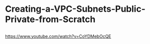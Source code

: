# Creating-a-VPC-Subnets-Public-Private-from-Scratch

##

https://www.youtube.com/watch?v=CoYDMebOcQE

##

